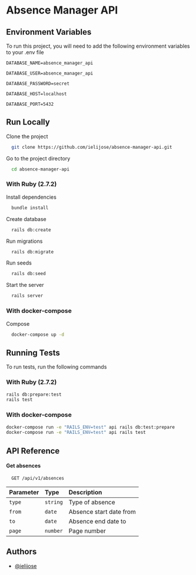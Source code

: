 
# Absence Manager API




## Environment Variables

To run this project, you will need to add the following environment variables to your .env file

`DATABASE_NAME=absence_manager_api`

`DATABASE_USER=absence_manager_api`

`DATABASE_PASSWORD=secret`

`DATABASE_HOST=localhost`

`DATABASE_PORT=5432`
## Run Locally

Clone the project

```bash
  git clone https://github.com/ielijose/absence-manager-api.git
```

Go to the project directory

```bash
  cd absence-manager-api
```
### With Ruby (2.7.2)

Install dependencies

```bash
  bundle install
```

Create database

```bash
  rails db:create
```

Run migrations

```bash
  rails db:migrate
```

Run seeds

```bash
  rails db:seed
```

Start the server

```bash
  rails server
```

### With docker-compose

Compose

```bash
  docker-compose up -d
```

  
## Running Tests

To run tests, run the following commands


### With Ruby (2.7.2)

```bash
rails db:prepare:test
rails test
```

### With docker-compose



```bash
docker-compose run -e "RAILS_ENV=test" api rails db:test:prepare
docker-compose run -e "RAILS_ENV=test" api rails test
```
## API Reference

#### Get absences

```http
  GET /api/v1/absences
```

| Parameter | Type     | Description                |
| :-------- | :------- | :------------------------- |
| `type` | `string` | Type of absence |
| `from` | `date` | Absence start date from |
| `to` | `date` | Absence end date to |
| `page` | `number` | Page number |

 
## Authors

- [@ielijose](https://www.github.com/ielijose)

  

